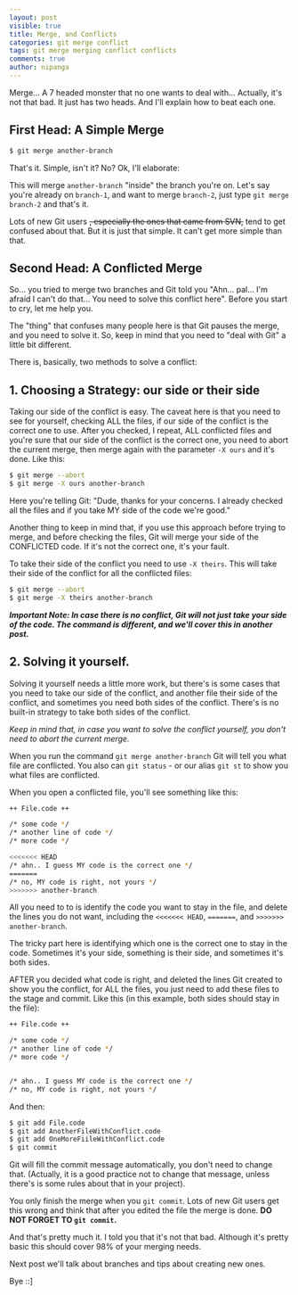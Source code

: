 ```yaml
---
layout: post
visible: true
title: Merge, and Conflicts
categories: git merge conflict
tags: git merge merging conflict conflicts
comments: true
author: nipanga
---
```

Merge... A 7 headed monster that no one wants to deal with...
Actually, it's not that bad. It just has two heads. And I'll explain how to beat each one.

## First Head: A Simple Merge

```bash
$ git merge another-branch
```

That's it. Simple, isn't it? No? Ok, I'll elaborate:

This will merge `another-branch` "inside"  the branch you're on.
Let's say you're already on `branch-1`, and want to merge `branch-2`, just type `git merge branch-2` and that's it.

Lots of new Git users ~~, especially the ones that came from SVN,~~ tend to get confused about that. But it is just that simple. It can't get more simple than that.

## Second Head: A Conflicted Merge

So... you tried to merge two branches and Git told you "Ahn... pal... I'm afraid I can't do that... You need to solve this conflict here". Before you start to cry, let me help you.

The "thing" that confuses many people here is that Git pauses the merge, and you need to solve it. So, keep in mind that you need to "deal with Git" a little bit different.

There is, basically, two methods to solve a conflict:

## 1. Choosing a Strategy: our side or their side

Taking our side of the conflict is easy. The caveat here is that you need to see for yourself, checking ALL the files, if our side of the conflict is the correct one to use. 
After you checked, I repeat, ALL conflicted files and you're sure that our side of the conflict is the correct one, you need to abort the current merge, then merge 
again with the parameter `-X ours` and it's done. Like this:

```bash
$ git merge --abort
$ git merge -X ours another-branch
```

Here you're telling Git: "Dude, thanks for your concerns. I already checked all the files and if you take MY side of the code we're good."

Another thing to keep in mind that, if you use this approach before trying to merge, and before checking the files, Git will merge your side of the CONFLICTED code. If it's not the correct one, it's your fault.

To take their side of the conflict you need to use `-X theirs`. This will take their side of the conflict for all the conflicted files:

```bash
$ git merge --abort
$ git merge -X theirs another-branch
```

_**Important Note: In case there is no conflict, Git will not just take your side of the code. The command is different, and we'll cover this in another post.**_

## 2. Solving it yourself.

Solving it yourself needs a little more work, but there's is some cases that you need to take our side of the conflict, and another file their side of the conflict, and sometimes you need both sides of the conflict.
There's is no built-in strategy to take both sides of the conflict.

_Keep in mind that, in case you want to solve the conflict yourself, you don't need to abort the current merge._

When you run the command `git merge another-branch` Git will tell you what file are conflicted. You also can `git status` - or our alias `git st` to show you what files are conflicted.

When you open a conflicted file, you'll see something like this:

```bash
++ File.code ++

/* some code */
/* another line of code */
/* more code */

<<<<<<< HEAD
/* ahn.. I guess MY code is the correct one */
=======
/* no, MY code is right, not yours */
>>>>>>> another-branch
```

All you need to to is identify the code you want to stay in the file, and delete the lines you do not want, including the `<<<<<<< HEAD`, `=======`, and `>>>>>>> another-branch`.

The tricky part here is identifying which one is the correct one to stay in the code. Sometimes it's your side, something is their side, and sometimes it's both sides.

AFTER you decided what code is right, and deleted the lines Git created to show you the conflict, for ALL the files, you just need to add these files to the stage and commit. 
Like this (in this example, both sides should stay in the file):

```bash
++ File.code ++

/* some code */
/* another line of code */
/* more code */


/* ahn.. I guess MY code is the correct one */
/* no, MY code is right, not yours */
```

And then:

```bash
$ git add File.code
$ git add AnotherFileWithConflict.code
$ git add OneMoreFiileWithConflict.code
$ git commit
```

Git will fill the commit message automatically, you don't need to change that. (Actually, it is a good practice not to change that message, unless there's is some rules about that in your project).

You only finish the merge when you `git commit`. Lots of new Git users get this wrong and think that after you edited the file the merge is done.
**DO NOT FORGET TO `git commit`.**
  
  
  
And that's pretty much it. I told you that it's not that bad. Although it's pretty basic this should cover 98% of your merging needs.

Next post we'll talk about branches and tips about creating new ones.

Bye ::]
